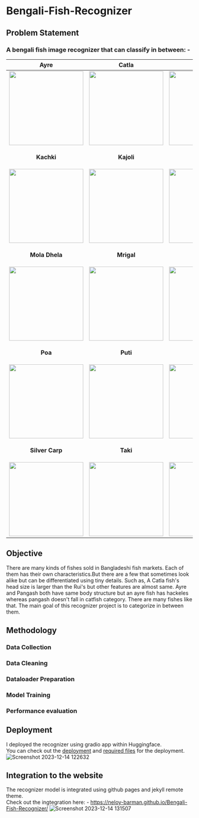 # Bengali-Fish-Recognizer
## Problem Statement
<h3>A bengali fish image recognizer that can classify in between: -</h3> 

| **Ayre** | **Catla** | **Chital** | **Ilish** |
| -------- | --------- | ---------- | --------- |
| <img src="https://github.com/Neloy-Barman/Bengali-Fish-Recognizer/assets/110896263/5b53977e-8a36-4318-adb8-30d307a3aaf6" height="200" width="200"> | <img src="https://github.com/Neloy-Barman/Bengali-Fish-Recognizer/assets/110896263/7a9918cf-3520-43b6-b897-ef0b839bc9b0" height="200" width="200"> | <img src="https://github.com/Neloy-Barman/Bengali-Fish-Recognizer/assets/110896263/a8ba2dcb-c0d3-4b05-8cfb-8d26874fe91a" height="200" width="200"> | <img src="https://github.com/Neloy-Barman/Bengali-Fish-Recognizer/assets/110896263/3a86184d-e038-46e1-96b8-f4dd3d7fe03b" height="200" width="200"> |
| <p align="center"><strong>Kachki</strong></p> | <p align="center"><strong>Kajoli</strong></p> | <p align="center"><strong>Koi</strong></p> | <p align="center"><strong>Magur</strong></p> |
| <img src="https://github.com/Neloy-Barman/Bengali-Fish-Recognizer/assets/110896263/bec208cc-ef5f-4701-a6bb-3c2b10ca9f0e" height="200" width="200"> | <img src="https://github.com/Neloy-Barman/Bengali-Fish-Recognizer/assets/110896263/8ddd98a5-0707-41c9-8bf1-33557479bb27" height="200" width="200"> | <img src="https://github.com/Neloy-Barman/Bengali-Fish-Recognizer/assets/110896263/4c97f6c5-1646-4dee-a482-5a987a49df67" height="200" width="200"> | <img src="https://github.com/Neloy-Barman/Bengali-Fish-Recognizer/assets/110896263/aacb3a06-5d21-403d-8a9d-26e5af5e34cd" height="200" width="200"> |
| <p align="center"><strong>Mola Dhela</strong></p> | <p align="center"><strong>Mrigal</strong></p> | <p align="center"><strong>Pabda</strong></p> | <p align="center"><strong>Pangash</strong></p> |
| <img src="https://github.com/Neloy-Barman/Bengali-Fish-Recognizer/assets/110896263/e52f453a-1507-4bb2-bb4e-3b24adb6bde5" height="200" width="200"> | <img src="https://github.com/Neloy-Barman/Bengali-Fish-Recognizer/assets/110896263/d34bec60-d838-4bc3-a1f7-144fcd6490a2" height="200" width="200"> | <img src="https://github.com/Neloy-Barman/Bengali-Fish-Recognizer/assets/110896263/cdf9daf4-7a44-4091-9e89-63081ab3e464" height="200" width="200"> | <img src="https://github.com/Neloy-Barman/Bengali-Fish-Recognizer/assets/110896263/f03d97aa-d457-4231-80f5-7bec96098947" height="200" width="200"> |
| <p align="center"><strong>Poa</strong></p> | <p align="center"><strong>Puti</strong></p> | <p align="center"><strong>Rui</strong></p> | <p align="center"><strong>Shing</strong></p> |
| <img src="https://github.com/Neloy-Barman/Bengali-Fish-Recognizer/assets/110896263/25cebc38-d4f1-4c2a-9388-e65841f110bf" height="200" width="200"> | <img src="https://github.com/Neloy-Barman/Bengali-Fish-Recognizer/assets/110896263/5542b40c-52bc-4233-b6d2-2cb605dfb419" height="200" width="200"> | <img src="https://github.com/Neloy-Barman/Bengali-Fish-Recognizer/assets/110896263/384f348e-d703-4466-8cc6-f3184967f498" height="200" width="200"> | <img src="https://github.com/Neloy-Barman/Bengali-Fish-Recognizer/assets/110896263/e7aeda22-d95e-426c-82ea-9dcfce69125d" height="200" width="200"> |
| <p align="center"><strong>Silver Carp</strong></p> | <p align="center"><strong>Taki</strong></p> | <p align="center"><strong>Telapia</strong></p> | <p align="center"><strong>Tengra</strong></p> |
| <img src="https://github.com/Neloy-Barman/Bengali-Fish-Recognizer/assets/110896263/fe43bc2c-e3db-48bd-b2a4-63dec4175279" height="200" width="200"> | <img src="https://github.com/Neloy-Barman/Bengali-Fish-Recognizer/assets/110896263/71b41ca6-1b94-4130-bbac-04c1321aa0e7" height="200" width="200"> | <img src="https://github.com/Neloy-Barman/Bengali-Fish-Recognizer/assets/110896263/c17eb7dd-da1a-428f-acda-4f9841677311" height="200" width="200"> | <img src="https://github.com/Neloy-Barman/Bengali-Fish-Recognizer/assets/110896263/92cd2449-0638-47c9-80b2-13825b03ed81" height="200" width="200"> |

## Objective
There are many kinds of fishes sold in Bangladeshi fish markets. Each of them has their own characteristics.But there are a few that sometimes look alike but can be differentiated using tiny details. Such as, A Catla fish's head size is larger than the Rui's but other features are almost same. Ayre and Pangash both have same body structure but an ayre fish has hackeles whereas pangash doesn't fall in catfish category. There are many fishes like that. The main goal of this recognizer project is to categorize in between them.
## Methodology
### Data Collection
### Data Cleaning
### Dataloader Preparation
### Model Training
### Performance evaluation
## Deployment
I deployed the recognizer using gradio app within Huggingface.<br/>
You can check out the [deployment](https://huggingface.co/spaces/nelbarman053/Bengali-Fish-Recognizer) and [required files](https://huggingface.co/spaces/nelbarman053/Bengali-Fish-Recognizer/tree/main) for the deployment.
![Screenshot 2023-12-14 122632](https://github.com/Neloy-Barman/Bengali-Fish-Recognizer/assets/110896263/c646f1ee-fd5b-4a2a-93c8-5291bbe324ac)
## Integration to the website
The recognizer model is integrated using github pages and jekyll remote theme.<br/>
Check out the ingtegration here: - https://neloy-barman.github.io/Bengali-Fish-Recognizer/
![Screenshot 2023-12-14 131507](https://github.com/Neloy-Barman/Bengali-Fish-Recognizer/assets/110896263/3cfb846b-3469-49b5-83bf-3c3eda51257e)
